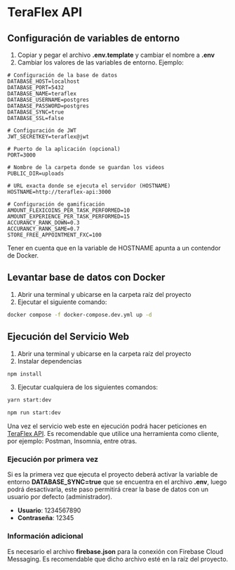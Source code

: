 # TeraFlex API

## Configuración de variables de entorno

1. Copiar y pegar el archivo **.env.template** y cambiar el nombre a **.env**
2. Cambiar los valores de las variables de entorno. Ejemplo:

```
# Configuración de la base de datos
DATABASE_HOST=localhost
DATABASE_PORT=5432
DATABASE_NAME=teraflex
DATABASE_USERNAME=postgres
DATABASE_PASSWORD=postgres
DATABASE_SYNC=true
DATABASE_SSL=false

# Configuración de JWT
JWT_SECRETKEY=teraflex@jwt

# Puerto de la aplicación (opcional)
PORT=3000

# Nombre de la carpeta donde se guardan los videos
PUBLIC_DIR=uploads

# URL exacta donde se ejecuta el servidor (HOSTNAME)
HOSTNAME=http://teraflex-api:3000

# Configuración de gamificación
AMOUNT_FLEXICOINS_PER_TASK_PERFORMED=10
AMOUNT_EXPERIENCE_PER_TASK_PERFORMED=15
ACCURANCY_RANK_DOWN=0.3
ACCURANCY_RANK_SAME=0.7
STORE_FREE_APPOINTMENT_FXC=100
```

Tener en cuenta que en la variable de HOSTNAME apunta a un contendor de Docker.

## Levantar base de datos con Docker

1. Abrir una terminal y ubicarse en la carpeta raíz del proyecto
2. Ejecutar el siguiente comando:

```bash
docker compose -f docker-compose.dev.yml up -d
```

## Ejecución del Servicio Web

1. Abrir una terminal y ubicarse en la carpeta raíz del proyecto
2. Instalar dependencias

```bash
npm install
```

3. Ejecutar cualquiera de los siguientes comandos:

```bash
yarn start:dev
```

```bash
npm run start:dev
```

Una vez el servicio web este en ejecución podrá hacer peticiones en [TeraFlex API](http://localhost:3000/api). Es recomendable que utilice una herramienta como cliente, por ejemplo: Postman, Insomnia, entre otras.

### Ejecución por primera vez

Si es la primera vez que ejecuta el proyecto deberá activar la variable de entorno **DATABASE_SYNC=true** que se encuentra en el archivo **.env**, luego podrá desactivarla, este paso permitirá crear la base de datos con un usuario por defecto (administrador).

- **Usuario**: 1234567890
- **Contraseña**: 12345

### Información adicional

Es necesario el archivo **firebase.json** para la conexión con Firebase Cloud Messaging. Es recomendable que dicho archivo esté en la raíz del proyecto.
